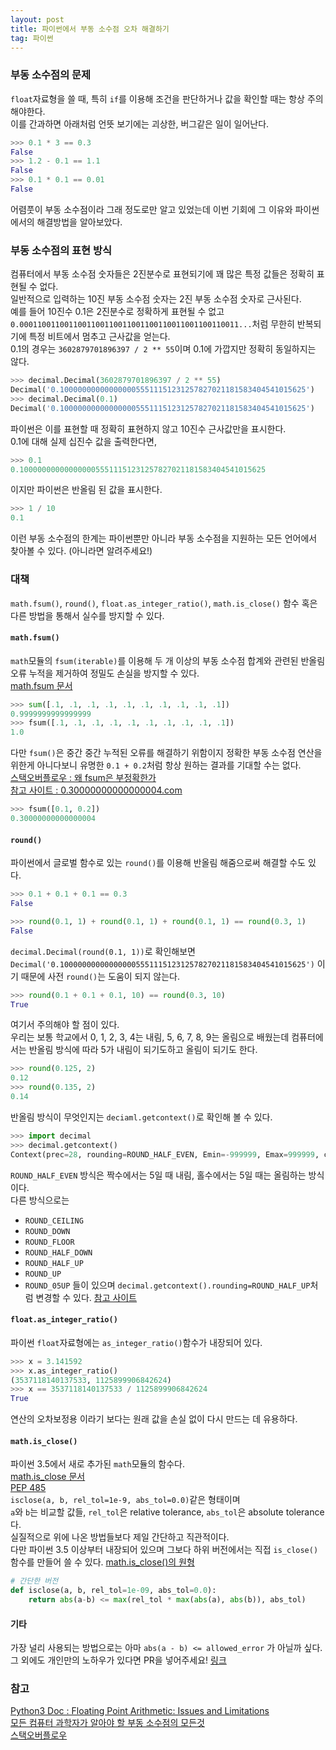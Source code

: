 ```yaml
---
layout: post
title: 파이썬에서 부동 소수점 오차 해결하기
tag: 파이썬
---
```


### 부동 소수점의 문제
`float`자료형을 쓸 때, 특히 `if`를 이용해 조건을 판단하거나 값을 확인할 때는 항상 주의해야한다.  
이를 간과하면 아래처럼 언뜻 보기에는 괴상한, 버그같은 일이 일어난다.

```python
>>> 0.1 * 3 == 0.3
False
>>> 1.2 - 0.1 == 1.1
False
>>> 0.1 * 0.1 == 0.01
False
```
어렴풋이 부동 소수점이라 그래 정도로만 알고 있었는데 이번 기회에 그 이유와 파이썬에서의 해결방법을 알아보았다.

### 부동 소수점의 표현 방식
컴퓨터에서 부동 소수점 숫자들은 2진분수로 표현되기에 꽤 많은 특정 값들은 정확히 표현될 수 없다.  
일반적으로 입력하는 10진 부동 소수점 숫자는 2진 부동 소수점 숫자로 근사된다.  
예를 들어 10진수 0.1은 2진분수로 정확하게 표현될 수 없고 `0.0001100110011001100110011001100110011001100110011...`처럼 무한히 반복되기에 특정 비트에서 멈추고 근사값을 얻는다.  
0.1의 경우는 `3602879701896397 / 2 ** 55`이며 0.1에 가깝지만 정확히 동일하지는 않다.

```python
>>> decimal.Decimal(3602879701896397 / 2 ** 55)
Decimal('0.1000000000000000055511151231257827021181583404541015625')
>>> decimal.Decimal(0.1)
Decimal('0.1000000000000000055511151231257827021181583404541015625')
```

파이썬은 이를 표현할 때 정확히 표현하지 않고 10진수 근사값만을 표시한다.  
0.1에 대해 실제 십진수 값을 출력한다면,

```python
>>> 0.1
0.1000000000000000055511151231257827021181583404541015625
```

이지만 파이썬은 반올림 된 값을 표시한다.

```python
>>> 1 / 10
0.1
```

이런 부동 소수점의 한계는 파이썬뿐만 아니라 부동 소수점을 지원하는 모든 언어에서 찾아볼 수 있다. (아니라면 알려주세요!)

### 대책
`math.fsum()`, `round()`, `float.as_integer_ratio()`, `math.is_close()` 함수 혹은 다른 방법을 통해서 실수를 방지할 수 있다.

#### `math.fsum()`
`math`모듈의 `fsum(iterable)`를 이용해 두 개 이상의 부동 소수점 합계와 관련된 반올림 오류 누적을 제거하여 정밀도 손실을 방지할 수 있다.  
[math.fsum 문서](https://docs.python.org/3/library/math.html#math.fsum)  

```python
>>> sum([.1, .1, .1, .1, .1, .1, .1, .1, .1, .1])
0.9999999999999999
>>> fsum([.1, .1, .1, .1, .1, .1, .1, .1, .1, .1])
1.0
```

다만 `fsum()`은 중간 중간 누적된 오류를 해결하기 위함이지 정확한 부동 소수점 연산을 위한게 아니다보니 유명한 `0.1 + 0.2`처럼 항상 원하는 결과를 기대할 수는 없다.  
[스택오버플로우 : 왜 fsum은 부정확한가 ](http://stackoverflow.com/questions/34650535/python2-math-fsum-not-accurate)  
[참고 사이트 : 0.30000000000000004.com](http://0.30000000000000004.com/)  

```python
>>> fsum([0.1, 0.2])
0.30000000000000004
```

#### `round()`
파이썬에서 글로벌 함수로 있는 `round()`를 이용해 반올림 해줌으로써 해결할 수도 있다.

```python
>>> 0.1 + 0.1 + 0.1 == 0.3
False

>>> round(0.1, 1) + round(0.1, 1) + round(0.1, 1) == round(0.3, 1)
False
```

`decimal.Decimal(round(0.1, 1))`로 확인해보면 `Decimal('0.1000000000000000055511151231257827021181583404541015625')` 이기 때문에 사전 `round()`는 도움이 되지 않는다.

```python
>>> round(0.1 + 0.1 + 0.1, 10) == round(0.3, 10)
True
```

여기서 주의해야 할 점이 있다.  
우리는 보통 학교에서 0, 1, 2, 3, 4는 내림, 5, 6, 7, 8, 9는 올림으로 배웠는데
컴퓨터에서는 반올림 방식에 따라 5가 내림이 되기도하고 올림이 되기도 한다.

```python
>>> round(0.125, 2)
0.12
>>> round(0.135, 2)
0.14
```

반올림 방식이 무엇인지는 `deciaml.getcontext()`로 확인해 볼 수 있다.

```python
>>> import decimal
>>> decimal.getcontext()
Context(prec=28, rounding=ROUND_HALF_EVEN, Emin=-999999, Emax=999999, capitals=1, clamp=0, flags=[FloatOperation], traps=[InvalidOperation, DivisionByZero, Overflow])
```

`ROUND_HALF_EVEN` 방식은 짝수에서는 5일 때 내림, 홀수에서는 5일 때는 올림하는 방식이다.  
다른 방식으로는 
- `ROUND_CEILING`
- `ROUND_DOWN`
- `ROUND_FLOOR`
- `ROUND_HALF_DOWN`
- `ROUND_HALF_UP`
- `ROUND_UP`
- `ROUND_05UP`
들이 있으며 `decimal.getcontext().rounding=ROUND_HALF_UP`처럼 변경할 수 있다.
[참고 사이트](https://blog.udemy.com/python-round/)

#### `float.as_integer_ratio()`
파이썬 `float`자료형에는 `as_integer_ratio()`함수가 내장되어 있다.
```python
>>> x = 3.141592
>>> x.as_integer_ratio()
(3537118140137533, 1125899906842624)
>>> x == 3537118140137533 / 1125899906842624
True
```
연산의 오차보정용 이라기 보다는 원래 값을 손실 없이 다시 만드는 데 유용하다.

#### `math.is_close()`
파이썬 3.5에서 새로 추가된 `math`모듈의 함수다.  
[math.is_close 문서](https://docs.python.org/3/library/math.html#math.isclose)  
[PEP 485](https://www.python.org/dev/peps/pep-0485/)  
`isclose(a, b, rel_tol=1e-9, abs_tol=0.0)`같은 형태이며  
`a`와 `b`는 비교할 값들, `rel_tol`은 relative tolerance, `abs_tol`은 absolute tolerance다.  
실질적으로 위에 나온 방법들보다 제일 간단하고 직관적이다.  
다만 파이썬 3.5 이상부터 내장되어 있으며 그보다 하위 버전에서는 직접 `is_close()`함수를 만들어 쓸 수 있다. [math.is_close()의 원형](https://github.com/PythonCHB/close_pep/blob/master/is_close.py)

```python
# 간단한 버전
def isclose(a, b, rel_tol=1e-09, abs_tol=0.0):
    return abs(a-b) <= max(rel_tol * max(abs(a), abs(b)), abs_tol)
```

#### 기타
가장 널리 사용되는 방법으로는 아마 `abs(a - b) <= allowed_error` 가 아닐까 싶다.
그 외에도 개인만의 노하우가 있다면 PR을 넣어주세요! [링크](https://github.com/JungWinter/JungWinter.github.io)

### 참고
[Python3 Doc : Floating Point Arithmetic: Issues and Limitations](https://docs.python.org/3/tutorial/floatingpoint.html)  
[모든 컴퓨터 과학자가 알아야 할 부동 소수점의 모든것](https://app.box.com/s/vlij64akloz25k0fmk24o1fqxdndg8ie)  
[스택오버플로우](http://stackoverflow.com/questions/5595425/what-is-the-best-way-to-compare-floats-for-almost-equality-in-python)
